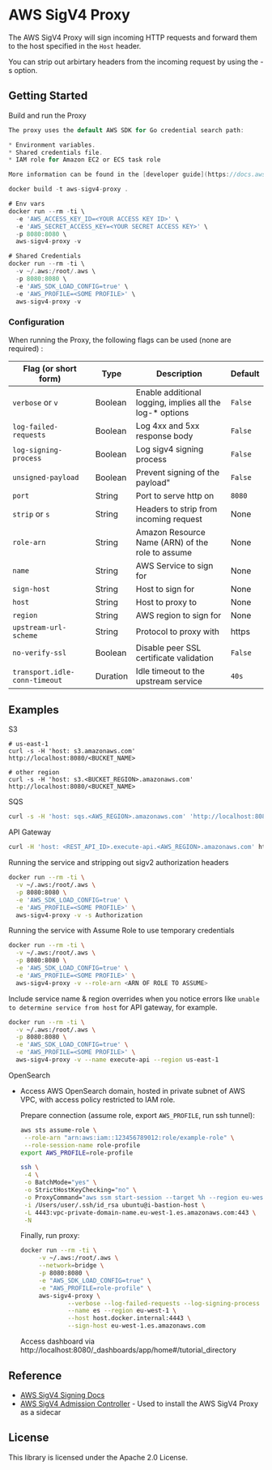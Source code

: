 # AWS SigV4 Proxy

The AWS SigV4 Proxy will sign incoming HTTP requests and forward them to the host specified in the `Host` header.

You can strip out arbirtary headers from the incoming request by using the -s option.

## Getting Started

Build and run the Proxy

```go
The proxy uses the default AWS SDK for Go credential search path:

* Environment variables.
* Shared credentials file.
* IAM role for Amazon EC2 or ECS task role

More information can be found in the [developer guide](https://docs.aws.amazon.com/sdk-for-go/v1/developer-guide/configuring-sdk.html)

docker build -t aws-sigv4-proxy .

# Env vars
docker run --rm -ti \
  -e 'AWS_ACCESS_KEY_ID=<YOUR ACCESS KEY ID>' \
  -e 'AWS_SECRET_ACCESS_KEY=<YOUR SECRET ACCESS KEY>' \
  -p 8080:8080 \
  aws-sigv4-proxy -v

# Shared Credentials
docker run --rm -ti \
  -v ~/.aws:/root/.aws \
  -p 8080:8080 \
  -e 'AWS_SDK_LOAD_CONFIG=true' \
  -e 'AWS_PROFILE=<SOME PROFILE>' \
  aws-sigv4-proxy -v
```

### Configuration

When running the Proxy, the following flags can be used (none are required) :

| Flag (or short form)          | Type     | Description                                              | Default |
|-------------------------------|----------|----------------------------------------------------------|---------|
| `verbose` or `v`              | Boolean  | Enable additional logging, implies all the log-* options | `False` |
| `log-failed-requests`         | Boolean  | Log 4xx and 5xx response body                            | `False` |
| `log-signing-process`         | Boolean  | Log sigv4 signing process                                | `False` |
| `unsigned-payload`            | Boolean  | Prevent signing of the payload"                          | `False` |
| `port`                        | String   | Port to serve http on                                    | `8080`  |
| `strip` or `s`                | String   | Headers to strip from incoming request                   | None    |
| `role-arn`                    | String   | Amazon Resource Name (ARN) of the role to assume         | None    |
| `name`                        | String   | AWS Service to sign for                                  | None    |
| `sign-host`                   | String   | Host to sign for                                         | None    |
| `host`                        | String   | Host to proxy to                                         | None    |
| `region`                      | String   | AWS region to sign for                                   | None    |
| `upstream-url-scheme`         | String   | Protocol to proxy with                                   | https   |
| `no-verify-ssl`               | Boolean  | Disable peer SSL certificate validation                  | `False` |
| `transport.idle-conn-timeout` | Duration | Idle timeout to the upstream service                     | `40s`   |

## Examples

S3

```
# us-east-1
curl -s -H 'host: s3.amazonaws.com' http://localhost:8080/<BUCKET_NAME>

# other region
curl -s -H 'host: s3.<BUCKET_REGION>.amazonaws.com' http://localhost:8080/<BUCKET_NAME>
```

SQS

```sh
curl -s -H 'host: sqs.<AWS_REGION>.amazonaws.com' 'http://localhost:8080/<AWS_ACCOUNT_ID>/<QUEUE_NAME>?Action=SendMessage&MessageBody=example'
```

API Gateway

```sh
curl -H 'host: <REST_API_ID>.execute-api.<AWS_REGION>.amazonaws.com' http://localhost:8080/<STAGE>/<PATH>
```

Running the service and stripping out sigv2 authorization headers

```sh
docker run --rm -ti \
  -v ~/.aws:/root/.aws \
  -p 8080:8080 \
  -e 'AWS_SDK_LOAD_CONFIG=true' \
  -e 'AWS_PROFILE=<SOME PROFILE>' \
  aws-sigv4-proxy -v -s Authorization
```

Running the service with Assume Role to use temporary credentials

```sh
docker run --rm -ti \
  -v ~/.aws:/root/.aws \
  -p 8080:8080 \
  -e 'AWS_SDK_LOAD_CONFIG=true' \
  -e 'AWS_PROFILE=<SOME PROFILE>' \
  aws-sigv4-proxy -v --role-arn <ARN OF ROLE TO ASSUME>
```

Include service name & region overrides when you notice errors like `unable to determine service from host` for API gateway, for example.

```sh
docker run --rm -ti \
  -v ~/.aws:/root/.aws \
  -p 8080:8080 \
  -e 'AWS_SDK_LOAD_CONFIG=true' \
  -e 'AWS_PROFILE=<SOME PROFILE>' \
  aws-sigv4-proxy -v --name execute-api --region us-east-1
```

OpenSearch

* Access AWS OpenSearch domain, hosted in private subnet of AWS VPC, with access policy restricted to IAM role.

  Prepare connection (assume role, export `AWS_PROFILE`, run ssh tunnel):
    ```sh
    aws sts assume-role \
     --role-arn "arn:aws:iam::123456789012:role/example-role" \
     --role-session-name role-profile
    export AWS_PROFILE=role-profile
    
    ssh \
     -4 \
     -o BatchMode="yes" \
     -o StrictHostKeyChecking="no" \
     -o ProxyCommand="aws ssm start-session --target %h --region eu-west-1 --document-name AWS-StartSSHSession --parameters portNumber=%p" \
     -i /Users/user/.ssh/id_rsa ubuntu@i-bastion-host \
     -L 4443:vpc-private-domain-name.eu-west-1.es.amazonaws.com:443 \
     -N
    ```

    Finally, run proxy: 
    ```sh
    docker run --rm -ti \
         -v ~/.aws:/root/.aws \
         --network=bridge \
         -p 8080:8080 \
         -e "AWS_SDK_LOAD_CONFIG=true" \
         -e "AWS_PROFILE=role-profile" \
         aws-sigv4-proxy \
                 --verbose --log-failed-requests --log-signing-process --no-verify-ssl \
                 --name es --region eu-west-1 \
                 --host host.docker.internal:4443 \
                 --sign-host eu-west-1.es.amazonaws.com
    ```
  
  Access dashboard via http://localhost:8080/_dashboards/app/home#/tutorial_directory

## Reference

- [AWS SigV4 Signing Docs ](https://docs.aws.amazon.com/general/latest/gr/signature-version-4.html)
- [AWS SigV4 Admission Controller](https://github.com/aws-observability/aws-sigv4-proxy-admission-controller) - Used to install the AWS SigV4 Proxy as a sidecar

## License

This library is licensed under the Apache 2.0 License.
